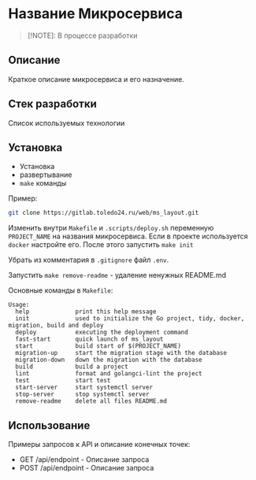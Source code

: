 # Название Микросервиса

> [!NOTE]: В процессе разработки

## Описание

Краткое описание микросервиса и его назначение.

## Стек разработки

Список используемых технологии

## Установка

- Установка
- развертывание
- `make` команды

Пример: 

```bash
git clone https://gitlab.toledo24.ru/web/ms_layout.git
```

Изменить внутри `Makefile` и `.scripts/deploy.sh` переменную `PROJECT_NAME` на названия микросервиса. Если в проекте используется `docker` настройте его. После этого запустить `make init`

Убрать из комментария в `.gitignore` файл `.env`.

Запустить `make remove-readme` - удаление ненужных README.md

Основные команды в `Makefile`:

```
Usage:
  help             print this help message
  init             used to initialize the Go project, tidy, docker, migration, build and deploy
  deploy           executing the deployment command
  fast-start       quick launch of ms_layout
  start            build start of $(PROJECT_NAME)
  migration-up     start the migration stage with the database
  migration-down   down the migration with the database
  build            build a project
  lint             format and golangci-lint the project
  test             start test
  start-server     start systemctl server
  stop-server      stop systemctl server
  remove-readme    delete all files README.md
```

## Использование

Примеры запросов к API и описание конечных точек:

- GET /api/endpoint - Описание запроса
- POST /api/endpoint - Описание запроса
